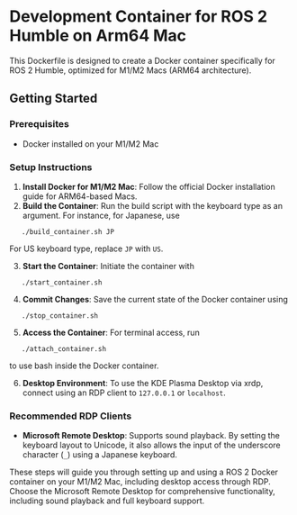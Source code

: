 # Development Container for ROS 2 Humble on Arm64 Mac

This Dockerfile is designed to create a Docker container specifically for ROS 2 Humble, optimized for M1/M2 Macs (ARM64 architecture).

## Getting Started

### Prerequisites
- Docker installed on your M1/M2 Mac

### Setup Instructions

1. **Install Docker for M1/M2 Mac**: 
   Follow the official Docker installation guide for ARM64-based Macs.
2. **Build the Container**: 
   Run the build script with the keyboard type as an argument. For instance, for Japanese, use

```
   ./build_container.sh JP
```

   For US keyboard type, replace `JP` with `US`.
   
3. **Start the Container**: 
   Initiate the container with

```
   ./start_container.sh
```
   
4. **Commit Changes**: 
   Save the current state of the Docker container using

```
   ./stop_container.sh
```
   
5. **Access the Container**: 
   For terminal access, run

```
   ./attach_container.sh
```

   to use bash inside the Docker container.
   
6. **Desktop Environment**: 
   To use the KDE Plasma Desktop via xrdp, connect using an RDP client to `127.0.0.1` or `localhost`.

### Recommended RDP Clients

- **Microsoft Remote Desktop**: 
  Supports sound playback. By setting the keyboard layout to Unicode, it also allows the input of the underscore character (`_`) using a Japanese keyboard.

These steps will guide you through setting up and using a ROS 2 Docker container on your M1/M2 Mac, including desktop access through RDP. Choose the Microsoft Remote Desktop for comprehensive functionality, including sound playback and full keyboard support.

